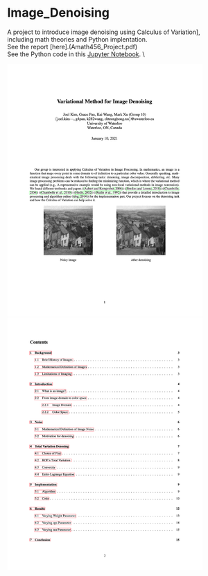 # Image_Denoising
A project to introduce image denoising using Calculus of Variation], including math theories and Python implentation. \
See the report [here].(Amath456_Project.pdf)  \
See the Python code in this [Jupyter Notebook](AMath-456-Project-Code-Jupyter-Notebook.ipynb). \

<p float="left">
  <img src="images/report_1.png" width="450" />
  <img src="images/report_2.png" width="450" /> 
</p>
